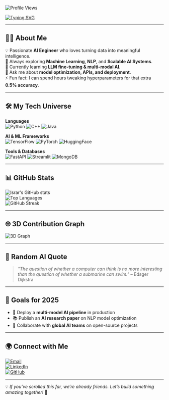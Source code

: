 <!-- Profile Views -->
![Profile Views](https://komarev.com/ghpvc/?username=israrhussain20110&color=blue)

<!-- Typing SVG Header -->
[![Typing SVG](https://readme-typing-svg.demolab.com?font=Fira+Code&size=26&duration=3000&pause=1000&color=00F7FF&width=700&lines=Hi+%F0%9F%91%8B%2C+I'm+Israr+Hussain;AI+Engineer+%7C+ML+Developer+%7C+Data+Scientist;I+Turn+Data+Into+Intelligence;Always+Learning+%26+Innovating)](https://git.io/typing-svg)

---

## 🧑‍💻 About Me  
💡 Passionate **AI Engineer** who loves turning data into meaningful intelligence.  
🚀 Always exploring **Machine Learning**, **NLP**, and **Scalable AI Systems**.  
🌱 Currently learning **LLM fine-tuning & multi-modal AI**.  
💬 Ask me about **model optimization, APIs, and deployment**.  
⚡ Fun fact: I can spend hours tweaking hyperparameters for that extra **0.5% accuracy**.  

---

## 🛠 My Tech Universe  
**Languages**  
![Python](https://img.shields.io/badge/-Python-3776AB?style=for-the-badge&logo=python&logoColor=white)
![C++](https://img.shields.io/badge/-C++-00599C?style=for-the-badge&logo=cplusplus&logoColor=white)
![Java](https://img.shields.io/badge/-Java-007396?style=for-the-badge&logo=java&logoColor=white)  

**AI & ML Frameworks**  
![TensorFlow](https://img.shields.io/badge/-TensorFlow-FF6F00?style=for-the-badge&logo=tensorflow&logoColor=white)
![PyTorch](https://img.shields.io/badge/-PyTorch-EE4C2C?style=for-the-badge&logo=pytorch&logoColor=white)
![HuggingFace](https://img.shields.io/badge/-HuggingFace-FFCC4D?style=for-the-badge&logo=huggingface&logoColor=black)  

**Tools & Databases**  
![FastAPI](https://img.shields.io/badge/-FastAPI-009688?style=for-the-badge&logo=fastapi&logoColor=white)
![Streamlit](https://img.shields.io/badge/-Streamlit-FF4B4B?style=for-the-badge&logo=streamlit&logoColor=white)
![MongoDB](https://img.shields.io/badge/-MongoDB-4EA94B?style=for-the-badge&logo=mongodb&logoColor=white)  

---

## 📊 GitHub Stats  
![Israr's GitHub stats](https://github-readme-stats.vercel.app/api?username=israrhussain20110&show_icons=true&theme=tokyonight)  
![Top Languages](https://github-readme-stats.vercel.app/api/top-langs/?username=israrhussain20110&layout=compact&theme=tokyonight)  
![GitHub Streak](https://streak-stats.demolab.com?user=israrhussain20110&theme=tokyonight&hide_border=true)  

---

## 🌐 3D Contribution Graph  
![3D Graph](https://raw.githubusercontent.com/Ashutosh00710/github-readme-3d-contrib/main/profile-night-rainbow.svg)

---

## 💬 Random AI Quote  
> *"The question of whether a computer can think is no more interesting than the question of whether a submarine can swim."* – Edsger Dijkstra  

---

## 🎯 Goals for 2025  
- 🚀 Deploy a **multi-model AI pipeline** in production  
- 📚 Publish an **AI research paper** on NLP model optimization  
- 🤝 Collaborate with **global AI teams** on open-source projects  

---

## 🌍 Connect with Me  
[![Email](https://img.shields.io/badge/Email-D14836?style=for-the-badge&logo=gmail&logoColor=white)](mailto:ahmedisrar20110@gmail.com)  
[![LinkedIn](https://img.shields.io/badge/LinkedIn-0A66C2?style=for-the-badge&logo=linkedin&logoColor=white)](https://www.linkedin.com/in/israr-hussain-40561a299)  
[![GitHub](https://img.shields.io/badge/GitHub-181717?style=for-the-badge&logo=github&logoColor=white)](https://github.com/israrhussain20110)  

---

💡 *If you’ve scrolled this far, we’re already friends. Let’s build something amazing together!* 🚀
